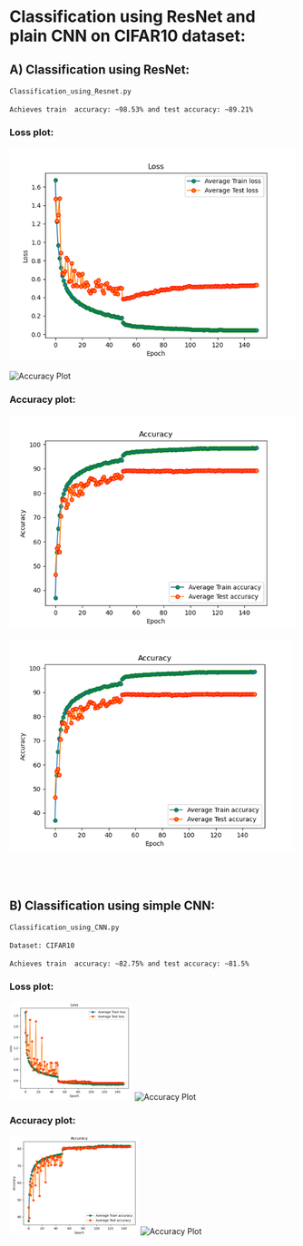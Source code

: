 # Classification using ResNet and plain CNN on CIFAR10 dataset:

## A) Classification using ResNet:

    Classification_using_Resnet.py

    Achieves train  accuracy: ~98.53% and test accuracy: ~89.21%

### Loss plot:
    
![alt text](https://github.com/ferozalitm/Classification_CIFAR10/blob/main/Results/v6a_BN_Aug_Resnet_StepLR0_01_ep150_loss.png)

<img src="https://github.com/ferozalitm/Classification_CIFAR10/blob/main/Results/v6a_BN_Aug_Resnet_StepLR0_01_ep150_loss?raw=true" alt="Accuracy Plot" width="500"/>
    
### Accuracy plot:
    
![alt text](https://github.com/ferozalitm/Classification_CIFAR10/blob/main/Results/v6a_BN_Aug_Resnet_StepLR0_01_ep150_accuracy.png)

<img src="https://github.com/ferozalitm/Classification_CIFAR10/blob/main/Results/v6a_BN_Aug_Resnet_StepLR0_01_ep150_accuracy.png?raw=true" alt="Accuracy Plot" width="500"/>


<br/> 
<br/> 
<br/> 
<br/> 

## B) Classification using simple CNN:

    Classification_using_CNN.py

    Dataset: CIFAR10 

    Achieves train  accuracy: ~82.75% and test accuracy: ~81.5%
    

### Loss plot:
    
![alt text](https://github.com/ferozalitm/Classification_CIFAR10/blob/main/Results/Loss.png)
<img src="https://github.com/ferozalitm/Classification_CIFAR10/blob/main/Results/Loss?raw=true" alt="Accuracy Plot" width="500"/>

    
### Accuracy plot:
    
![alt text](https://github.com/ferozalitm/Classification_CIFAR10/blob/main/Results/Accuracy.png)
<img src="https://github.com/ferozalitm/Classification_CIFAR10/blob/main/Results/Accuracy?raw=true" alt="Accuracy Plot" width="500"/>

 










